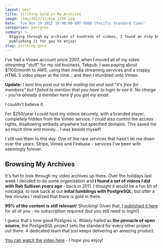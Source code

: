 ```yaml
---
layout: post
title: Striking Gold in My Archives
image: /img/2022/11/bip_1256.jpg
date: 'Tue Nov 29 2022 19:00:09 GMT-0800 (Pacific Standard Time)'
categories: postgres
summary: >-
  Digging through my archives of hundreds of videos, I found an oldy but goody -
  publishing it for you to enjoy!
slug: striking-gold
---
```


I've had a Vimeo account since 2007, when I moved all of my video streaming "stuff" for my old business, Tekpub. I was paying about $1100/month to AWS, using their media streaming services and a crappy HTML 5 video player at the time... and then I stumbled onto Vimeo.

**Update:** _I sent this post out to the mailing list and said "it's free for members" but I failed to mention that you have to login to see it. No charge - you're already a member here if you got my email._

I couldn't believe it.

For $250/year I could host my videos securely, with a branded player, completely hidden from the Vimeo service. I could also control the access rights, disallowing embeds anywhere but specified domains. This saved me so much time and money... I was beside myself!

I still use them to this day. One of the rare services that hasn't let me down over the years. Stripe, Vimeo and Firebase - services I've been with seemingly forever.

## Browsing My Archives

It's fun to look through my video archives up there. Over the holidays last week I decided to do some organization and **I found a set of videos I did with Rob Sullivan _years_ ago** \- back in 2011\. I thought it would be a fun bit of nostalgia, to look back at our **inital fumblings with PostgreSQL**, but after a few minutes I realized that there is gold in there.

**99% of the content is still relevant**! Shocking! Given that, [I published it here](//video/hello-pg/) for all of you - no subscription required (but you still need to login!) 

I guess that's how good Postgres is. Widely hailed as **the pinnacle of open source**, the PostgreSQL project sets the standard for every other project out there. A dedicated team that just keeps delivering an amazing product.

[You can watch the video here](%5F%5FGHOST%5FURL%5F%5F/video/hello-pg/) \- I hope you enjoy!
